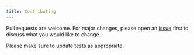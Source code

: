 ```yaml
---
title: Contributing
---
```


Pull requests are welcome. For major changes, please open an [issue](https://github.com/terascope/teraslice/issues) first to discuss what you would like to change.

Please make sure to update tests as appropriate.
